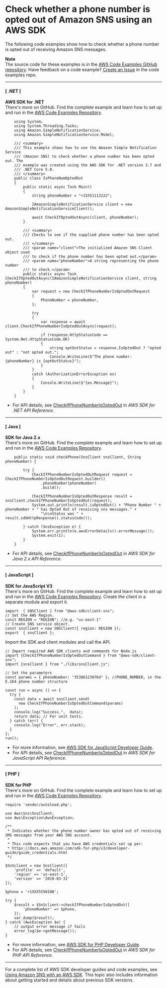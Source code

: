 # Check whether a phone number is opted out of Amazon SNS using an AWS SDK<a name="example_sns_CheckIfPhoneNumberIsOptedOut_section"></a>

The following code examples show how to check whether a phone number is opted out of receiving Amazon SNS messages\.

**Note**  
The source code for these examples is in the [AWS Code Examples GitHub repository](https://github.com/awsdocs/aws-doc-sdk-examples)\. Have feedback on a code example? [Create an Issue](https://github.com/awsdocs/aws-doc-sdk-examples/issues/new/choose) in the code examples repo\. 

------
#### [ \.NET ]

**AWS SDK for \.NET**  
 There's more on GitHub\. Find the complete example and learn how to set up and run in the [AWS Code Examples Repository](https://github.com/awsdocs/aws-doc-sdk-examples/tree/main/dotnetv3/SNS#code-examples)\. 
  

```
    using System;
    using System.Threading.Tasks;
    using Amazon.SimpleNotificationService;
    using Amazon.SimpleNotificationService.Model;

    /// <summary>
    /// This example shows how to use the Amazon Simple Notification Service
    /// (Amazon SNS) to check whether a phone number has been opted out. The
    /// example was created using the AWS SDK for .NET version 3.7 and
    /// .NET Core 5.0.
    /// </summary>
    public class IsPhoneNumOptedOut
    {
        public static async Task Main()
        {
            string phoneNumber = "+15551112222";

            IAmazonSimpleNotificationService client = new AmazonSimpleNotificationServiceClient();

            await CheckIfOptedOutAsync(client, phoneNumber);
        }

        /// <summary>
        /// Checks to see if the supplied phone number has been opted out.
        /// </summary>
        /// <param name="client">The initialized Amazon SNS Client object used
        /// to check if the phone number has been opted out.</param>
        /// <param name="phoneNumber">A string representing the phone number
        /// to check.</param>
        public static async Task CheckIfOptedOutAsync(IAmazonSimpleNotificationService client, string phoneNumber)
        {
            var request = new CheckIfPhoneNumberIsOptedOutRequest
            {
                PhoneNumber = phoneNumber,
            };

            try
            {
                var response = await client.CheckIfPhoneNumberIsOptedOutAsync(request);

                if (response.HttpStatusCode == System.Net.HttpStatusCode.OK)
                {
                    string optOutStatus = response.IsOptedOut ? "opted out" : "not opted out.";
                    Console.WriteLine($"The phone number: {phoneNumber} is {optOutStatus}");
                }
            }
            catch (AuthorizationErrorException ex)
            {
                Console.WriteLine($"{ex.Message}");
            }
        }
    }
```
+  For API details, see [CheckIfPhoneNumberIsOptedOut](https://docs.aws.amazon.com/goto/DotNetSDKV3/sns-2010-03-31/CheckIfPhoneNumberIsOptedOut) in *AWS SDK for \.NET API Reference*\. 

------
#### [ Java ]

**SDK for Java 2\.x**  
 There's more on GitHub\. Find the complete example and learn how to set up and run in the [AWS Code Examples Repository](https://github.com/awsdocs/aws-doc-sdk-examples/tree/main/javav2/example_code/sns#readme)\. 
  

```
    public static void checkPhone(SnsClient snsClient, String phoneNumber) {

        try {
            CheckIfPhoneNumberIsOptedOutRequest request = CheckIfPhoneNumberIsOptedOutRequest.builder()
                .phoneNumber(phoneNumber)
                .build();

            CheckIfPhoneNumberIsOptedOutResponse result = snsClient.checkIfPhoneNumberIsOptedOut(request);
            System.out.println(result.isOptedOut() + "Phone Number " + phoneNumber + " has Opted Out of receiving sns messages." +
                "\n\nStatus was " + result.sdkHttpResponse().statusCode());

        } catch (SnsException e) {
            System.err.println(e.awsErrorDetails().errorMessage());
            System.exit(1);
        }
    }
```
+  For API details, see [CheckIfPhoneNumberIsOptedOut](https://docs.aws.amazon.com/goto/SdkForJavaV2/sns-2010-03-31/CheckIfPhoneNumberIsOptedOut) in *AWS SDK for Java 2\.x API Reference*\. 

------
#### [ JavaScript ]

**SDK for JavaScript V3**  
 There's more on GitHub\. Find the complete example and learn how to set up and run in the [AWS Code Examples Repository](https://github.com/awsdocs/aws-doc-sdk-examples/tree/main/javascriptv3/example_code/sns#code-examples)\. 
Create the client in a separate module and export it\.  

```
import  { SNSClient } from "@aws-sdk/client-sns";
// Set the AWS Region.
const REGION = "REGION"; //e.g. "us-east-1"
// Create SNS service object.
const snsClient = new SNSClient({ region: REGION });
export  { snsClient };
```
Import the SDK and client modules and call the API\.  

```
// Import required AWS SDK clients and commands for Node.js
import {CheckIfPhoneNumberIsOptedOutCommand } from "@aws-sdk/client-sns";
import {snsClient } from "./libs/snsClient.js";

// Set the parameters
const params = { phoneNumber: "353861230764" }; //PHONE_NUMBER, in the E.164 phone number structure

const run = async () => {
  try {
    const data = await snsClient.send(
      new CheckIfPhoneNumberIsOptedOutCommand(params)
    );
    console.log("Success.",  data);
    return data; // For unit tests.
  } catch (err) {
    console.log("Error", err.stack);
  }
};
run();
```
+  For more information, see [AWS SDK for JavaScript Developer Guide](https://docs.aws.amazon.com/sdk-for-javascript/v3/developer-guide/sns-examples-sending-sms.html#sending-sms-checkifphonenumberisoptedout)\. 
+  For API details, see [CheckIfPhoneNumberIsOptedOut](https://docs.aws.amazon.com/AWSJavaScriptSDK/v3/latest/clients/client-sns/classes/checkifphonenumberisoptedoutcommand.html) in *AWS SDK for JavaScript API Reference*\. 

------
#### [ PHP ]

**SDK for PHP**  
 There's more on GitHub\. Find the complete example and learn how to set up and run in the [AWS Code Examples Repository](https://github.com/awsdocs/aws-doc-sdk-examples/tree/main/php/example_code/sns#code-examples)\. 
  

```
require 'vendor/autoload.php';

use Aws\Sns\SnsClient; 
use Aws\Exception\AwsException;

/**
 * Indicates whether the phone number owner has opted out of receiving SMS messages from your AWS SNS account.
 *
 * This code expects that you have AWS credentials set up per:
 * https://docs.aws.amazon.com/sdk-for-php/v3/developer-guide/guide_credentials.html
 */
 
$SnSclient = new SnsClient([
    'profile' => 'default',
    'region' => 'us-east-1',
    'version' => '2010-03-31'
]);

$phone = '+1XXX5550100';

try {
    $result = $SnSclient->checkIfPhoneNumberIsOptedOut([
        'phoneNumber' => $phone,
    ]);
    var_dump($result);
} catch (AwsException $e) {
    // output error message if fails
    error_log($e->getMessage());
}
```
+  For more information, see [AWS SDK for PHP Developer Guide](https://docs.aws.amazon.com/sdk-for-php/v3/developer-guide/sns-examples-sending-sms.html#check-if-a-phone-number-has-opted-out)\. 
+  For API details, see [CheckIfPhoneNumberIsOptedOut](https://docs.aws.amazon.com/goto/SdkForPHPV3/sns-2010-03-31/CheckIfPhoneNumberIsOptedOut) in *AWS SDK for PHP API Reference*\. 

------

For a complete list of AWS SDK developer guides and code examples, see [Using Amazon SNS with an AWS SDK](sdk-general-information-section.md)\. This topic also includes information about getting started and details about previous SDK versions\.